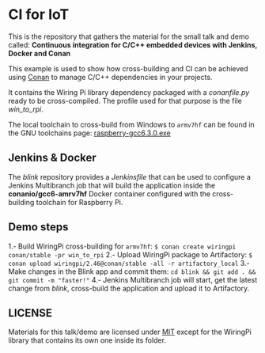 # CI for IoT

This is the repository that gathers the material for the small talk and demo called:
**Continuous integration for C/C++ embedded devices with Jenkins, Docker and Conan**

This example is used to show how cross-building and CI can be achieved using [Conan](https://conan.io) to manage C/C++ dependencies in your
projects.

It contains the Wiring Pi library dependency packaged with a *conanfile.py* ready to be cross-compiled. The profile used for that purpose is
the file *win_to_rpi*.

The local toolchain to cross-build from Windows to ``armv7hf`` can be found in the GNU toolchains page:
[raspberry-gcc6.3.0.exe](http://gnutoolchains.com/raspberry/)

## Jenkins & Docker

The *blink* repository provides a *Jenkinsfile* that can be used to configure a Jenkins Multibranch job that will build the application
inside the **conanio/gcc6-amrv7hf** Docker container configured with the cross-building toolchain for Raspberry Pi.

## Demo steps

1.- Build WiringPi cross-building for ``armv7hf``: ``$ conan create wiringpi conan/stable -pr win_to_rpi``
2.- Upload WiringPi package to Artifactory: ``$ conan upload wiringpi/2.46@conan/stable -all -r artifactory_local``
3.- Make changes in the Blink app and commit them: ``cd blink && git add . && git commit -m "faster!"``
4.- Jenkins Multibranch job will start, get the latest change from *blink*, cross-build the application and upload it to Artifactory.

## LICENSE

Materials for this talk/demo are licensed under [MIT](LICENSE) except for the WiringPi library that contains its own one inside its folder.
